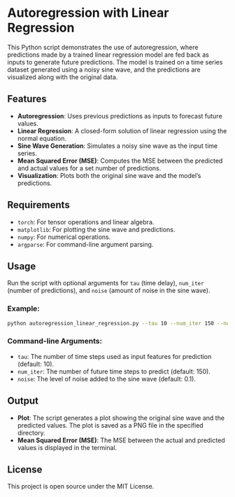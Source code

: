 # Autoregression with Linear Regression

This Python script demonstrates the use of autoregression, where predictions made by a trained linear regression model are fed back as inputs to generate future predictions. The model is trained on a time series dataset generated using a noisy sine wave, and the predictions are visualized along with the original data.

## Features
- **Autoregression**: Uses previous predictions as inputs to forecast future values.
- **Linear Regression**: A closed-form solution of linear regression using the normal equation.
- **Sine Wave Generation**: Simulates a noisy sine wave as the input time series.
- **Mean Squared Error (MSE)**: Computes the MSE between the predicted and actual values for a set number of predictions.
- **Visualization**: Plots both the original sine wave and the model’s predictions.

## Requirements
- `torch`: For tensor operations and linear algebra.
- `matplotlib`: For plotting the sine wave and predictions.
- `numpy`: For numerical operations.
- `argparse`: For command-line argument parsing.

## Usage
Run the script with optional arguments for `tau` (time delay), `num_iter` (number of predictions), and `noise` (amount of noise in the sine wave).

### Example:
```bash
python autoregression_linear_regression.py --tau 10 --num_iter 150 --noise 0.1
```

### Command-line Arguments:
- `tau`: The number of time steps used as input features for prediction (default: 10).
- `num_iter`: The number of future time steps to predict (default: 150).
- `noise`: The level of noise added to the sine wave (default: 0.1).

## Output
- **Plot**: The script generates a plot showing the original sine wave and the predicted values. The plot is saved as a PNG file in the specified directory.
- **Mean Squared Error (MSE)**: The MSE between the actual and predicted values is displayed in the terminal.

## License
This project is open source under the MIT License.
